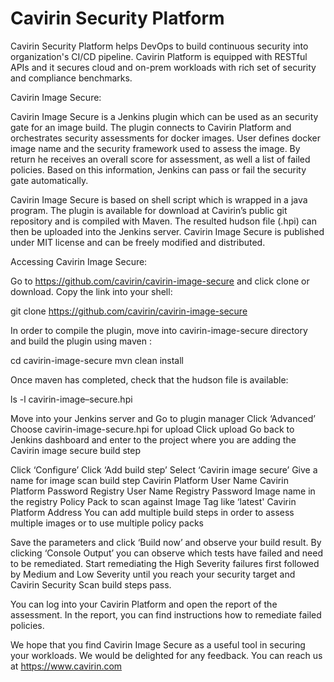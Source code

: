Cavirin Security Platform
====================

Cavirin Security Platform helps DevOps to build continuous security into organization's CI/CD pipeline. Cavirin Platform is equipped with RESTful APIs and it secures cloud and on-prem workloads with rich set of security and compliance benchmarks.  
 
Cavirin Image Secure:

Cavirin Image Secure is a Jenkins plugin which can be used as an security gate for an image build. The plugin connects to Cavirin Platform and orchestrates security assessments for docker images. User defines docker image name and the security framework used to assess the image. By return he receives an overall score for assessment, as well a list of failed policies. Based on this information, Jenkins can pass or fail the security gate automatically.  

Cavirin Image Secure is based on shell script which is wrapped in a java program. The plugin is available for download at Cavirin’s public git repository and is compiled with Maven. The resulted hudson file (.hpi) can then be uploaded  into the Jenkins server. Cavirin Image Secure is published under MIT license and can be freely modified and distributed.

Accessing Cavirin Image Secure:

Go to https://github.com/cavirin/cavirin-image-secure and click clone or download. Copy the link into your shell:

git clone https://github.com/cavirin/cavirin-image-secure

In order to compile the plugin, move into cavirin-image-secure directory and build the plugin using maven :

cd cavirin-image-secure
mvn clean install

Once maven has completed, check that the hudson file is available: 

ls -l cavirin-image–secure.hpi

Move into your Jenkins server and 
Go to plugin manager
Click ‘Advanced’
Choose cavirin-image-secure.hpi for upload
Click upload
Go back to Jenkins dashboard and enter to the project where you are adding the Cavirin image secure build step

Click ‘Configure’
Click ‘Add build step’
Select ‘Cavirin image secure’
Give a name for image scan build step
Cavirin Platform User Name 
Cavirin Platform Password
Registry User Name
Registry Password
Image name in the registry
Policy Pack to scan against
Image Tag like ‘latest'
Cavirin Platform  Address
You can add multiple build steps in order to assess multiple images or to use multiple policy packs

Save the parameters and click ‘Build now’ and observe your build result. By clicking ‘Console Output’ you can observe which tests have failed and need to be remediated. Start remediating the High Severity failures first followed by Medium and Low Severity until you reach your security target and Cavirin Security Scan build steps pass.

You can log into your Cavirin Platform and open the report of the assessment. In the report, you can find instructions how to remediate failed policies.

We hope that you find Cavirin Image Secure as a useful tool in securing your workloads. We would be delighted for any feedback. You can reach us at https://www.cavirin.com
